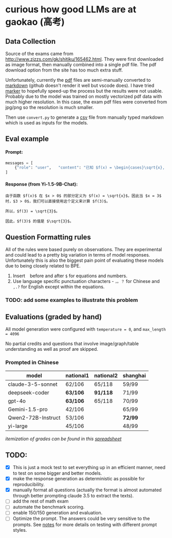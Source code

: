 # curious how good LLMs are at gaokao (高考)

## Data Collection
Source of the exams came from http://www.zizzs.com/gk/shitiku/165462.html. They were first downloaded as image format, then manually combined into a 
single pdf file. The pdf download option from the site has too much extra stuff.

Unfortunately, currently the [pdf](data/2024_math_shanghai/exam_with_answer.pdf) files are semi-manually converted to [markdown](data/2024_math_shanghai/exam_with_answer.md) (github doesn't render it well but vscode does). I have tried [marker](https://github.com/VikParuchuri/marker) to hopefully speed-up the process but the results were not usable. Probably due to the model was trained on mostly vectorized pdf data with much higher resolution. In this case, the exam pdf files were converted from jpg/png so the resolution is much smaller.

Then use `convert.py` to generate a [csv](data/2024_math_shanghai/exam_with_answer.csv) file from manually typed markdown which is used as inputs for 
the models.

## Eval example
#### Prompt:
```python
messages = [
    {"role": "user",   "content": "已知 $f(x) = \begin{cases}\sqrt{x}, x > 0 \\1, x \leq 0\end{cases}$，$f(3)=$"},
]
```

#### Response (from Yi-1.5-9B-Chat):
```text
由于函数 $f(x)$ 在 $x > 0$ 的部分定义为 $f(x) = \sqrt{x}$，因此当 $x = 3$ 时，$3 > 0$，我们可以直接使用这个定义来计算 $f(3)$。

所以，$f(3) = \sqrt{3}$。

因此，$f(3)$ 的值是 $\sqrt{3}$。
```
## Question Formatting rules 
All of the rules were based purely on observations. They are experimental and could lead to a pretty big variation in terms of model responses. 
Unfortunately this is also the biggest pain point of evaluating these models due to being closely related to BPE.
1. Insert ` ` before and after `$` for equations and numbers.
2. Use language specific punctuation characters - `，。？` for Chinese and `,.?` for English except within the equations.  

### TODO: add some examples to illustrate this problem 

## Evaluations (graded by hand)
All model generation were configured with `temperature = 0`, and `max_length = 4096`

No partial credits and questions that involve image/graph/table understanding as well as proof are skipped.

### Prompted in Chinese
| model              | national1  | national2  | shanghai  |
|--------------------|------------|------------|-----------|
| claude-3-5-sonnet  |   62/106   |   65/118   |   59/99   |
| deepseek-coder     | __63/106__ | __91/118__ |   71/99   |
| gpt-4o             | __63/106__ |   65/118   |   70/99   |
| Gemini-1.5-pro     |   42/106   |            |   65/99   |
| Qwen2-72B-Instruct |   53/106   |            | __72/99__ |
| yi-large           |   45/106   |            |   48/99   |

_itemization of grades can be found in this [spreadsheet](https://docs.google.com/spreadsheets/d/1I4Qi6-ad34KQlryBkRMNSGbEBU05dz4OcRs-AniWwLM/edit?gid=0#gid=0)_

## TODO: 
- [x] This is just a mock test to set everything up in an efficient manner, need to test on some bigger and better models.
- [x] make the response generation as deterministic as possible for reproducibility.
- [x] manually format all questions (actually the format is almost automated through better prompting claude 3.5 to extract the texts).
- [ ] add the rest of math exam
- [ ] automate the benchmark scoring.
- [ ] enable 150/150 generation and evaluation.
- [ ] Optimize the prompt. The answers could be very sensitive to the prompts. See [notes](notes.md) for more details on testing with different prompt styles.
